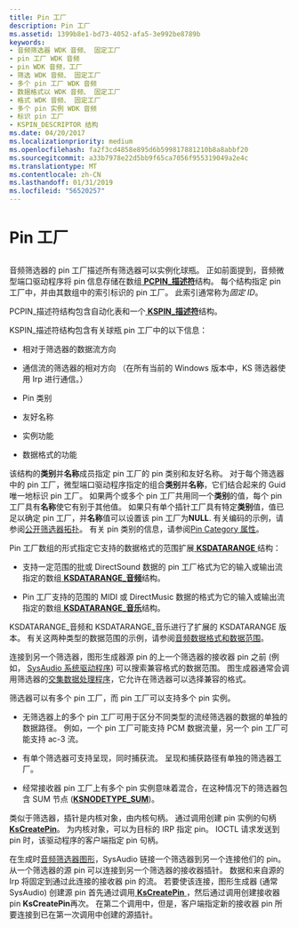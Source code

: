 ```yaml
---
title: Pin 工厂
description: Pin 工厂
ms.assetid: 1399b8e1-bd73-4052-afa5-3e992be8789b
keywords:
- 音频筛选器 WDK 音频、 固定工厂
- pin 工厂 WDK 音频
- pin WDK 音频，工厂
- 筛选 WDK 音频、 固定工厂
- 多个 pin 工厂 WDK 音频
- 数据格式以 WDK 音频、 固定工厂
- 格式 WDK 音频、 固定工厂
- 多个 pin 实例 WDK 音频
- 标识 pin 工厂
- KSPIN_DESCRIPTOR 结构
ms.date: 04/20/2017
ms.localizationpriority: medium
ms.openlocfilehash: fa2f3cd4858e895d6b599817881210b8a8abbf20
ms.sourcegitcommit: a33b7978e22d5bb9f65ca7056f955319049a2e4c
ms.translationtype: MT
ms.contentlocale: zh-CN
ms.lasthandoff: 01/31/2019
ms.locfileid: "56520257"
---
```

# <a name="pin-factories"></a>Pin 工厂


## <span id="pin_factories"></span><span id="PIN_FACTORIES"></span>


音频筛选器的 pin 工厂描述所有筛选器可以实例化球瓶。 正如前面提到，音频微型端口驱动程序将 pin 信息存储在数组[ **PCPIN\_描述符**](https://msdn.microsoft.com/library/windows/hardware/ff537721)结构。 每个结构指定 pin 工厂中，并由其数组中的索引标识的 pin 工厂。 此索引通常称为*固定 ID*。

PCPIN\_描述符结构包含自动化表和一个[ **KSPIN\_描述符**](https://msdn.microsoft.com/library/windows/hardware/ff563533)结构。

KSPIN\_描述符结构包含有关球瓶 pin 工厂中的以下信息：

-   相对于筛选器的数据流方向

-   通信流的筛选器的相对方向 （在所有当前的 Windows 版本中，KS 筛选器使用 Irp 进行通信。）

-   Pin 类别

-   友好名称

-   实例功能

-   数据格式的功能

该结构的**类别**并**名称**成员指定 pin 工厂的 pin 类别和友好名称。 对于每个筛选器中的 pin 工厂，微型端口驱动程序指定的组合**类别**并**名称**，它们结合起来的 Guid 唯一地标识 pin 工厂。 如果两个或多个 pin 工厂共用同一个**类别**的值，每个 pin 工厂具有**名称**使它有别于其他值。 如果只有单个插针工厂具有特定**类别**值，值已足以确定 pin 工厂，并**名称**值可以设置该 pin 工厂为**NULL**. 有关编码的示例，请参阅[公开筛选器拓扑](exposing-filter-topology.md)。 有关 pin 类别的信息，请参阅[Pin Category 属性](pin-category-property.md)。

Pin 工厂数组的形式指定它支持的数据格式的范围扩展[ **KSDATARANGE** ](https://msdn.microsoft.com/library/windows/hardware/ff561658)结构：

-   支持一定范围的批或 DirectSound 数据的 pin 工厂格式为它的输入或输出流指定的数组[ **KSDATARANGE\_音频**](https://msdn.microsoft.com/library/windows/hardware/ff537096)结构。

-   Pin 工厂支持的范围的 MIDI 或 DirectMusic 数据的格式为它的输入或输出流指定的数组[ **KSDATARANGE\_音乐**](https://msdn.microsoft.com/library/windows/hardware/ff537097)结构。

KSDATARANGE\_音频和 KSDATARANGE\_音乐进行了扩展的 KSDATARANGE 版本。 有关这两种类型的数据范围的示例，请参阅[音频数据格式和数据范围](audio-data-formats-and-data-ranges.md)。

连接到另一个筛选器，图形生成器源 pin 的上一个筛选器的接收器 pin 之前 (例如， [SysAudio 系统驱动程序](kernel-mode-wdm-audio-components.md#sysaudio_system_driver)) 可以搜索兼容格式的数据范围。 图生成器通常会调用筛选器的[交集数据处理程序](data-intersection-handlers.md)，它允许在筛选器可以选择兼容的格式。

筛选器可以有多个 pin 工厂，而 pin 工厂可以支持多个 pin 实例。

-   无筛选器上的多个 pin 工厂可用于区分不同类型的流经筛选器的数据的单独的数据路径。 例如，一个 pin 工厂可能支持 PCM 数据流量，另一个 pin 工厂可能支持 ac-3 流。

-   有单个筛选器可支持呈现，同时捕获流。 呈现和捕获路径有单独的筛选器工厂。

-   经常接收器 pin 工厂上有多个 pin 实例意味着混合，在这种情况下的筛选器包含 SUM 节点 ([**KSNODETYPE\_SUM**](https://msdn.microsoft.com/library/windows/hardware/ff537196))。

类似于筛选器，插针是内核对象，由内核句柄。 通过调用创建 pin 实例的句柄[ **KsCreatePin**](https://msdn.microsoft.com/library/windows/hardware/ff561652)。 为内核对象，可以为目标的 IRP 指定 pin。 IOCTL 请求发送到 pin 时，该驱动程序的客户端指定 pin 句柄。

在生成时[音频筛选器图形](audio-filter-graphs.md)，SysAudio 链接一个筛选器到另一个连接他们的 pin。 从一个筛选器的源 pin 可以连接到另一个筛选器的接收器插针。 数据和来自源的 Irp 将固定到通过此连接的接收器 pin 的流。 若要使该连接，图形生成器 (通常 SysAudio) 创建源 pin 首先通过调用[ **KsCreatePin** ](https://msdn.microsoft.com/library/windows/hardware/ff561652) ，然后通过调用创建接收器 pin **KsCreatePin**再次。 在第二个调用中，但是，客户端指定新的接收器 pin 所要连接到已在第一次调用中创建的源插针。

 

 




